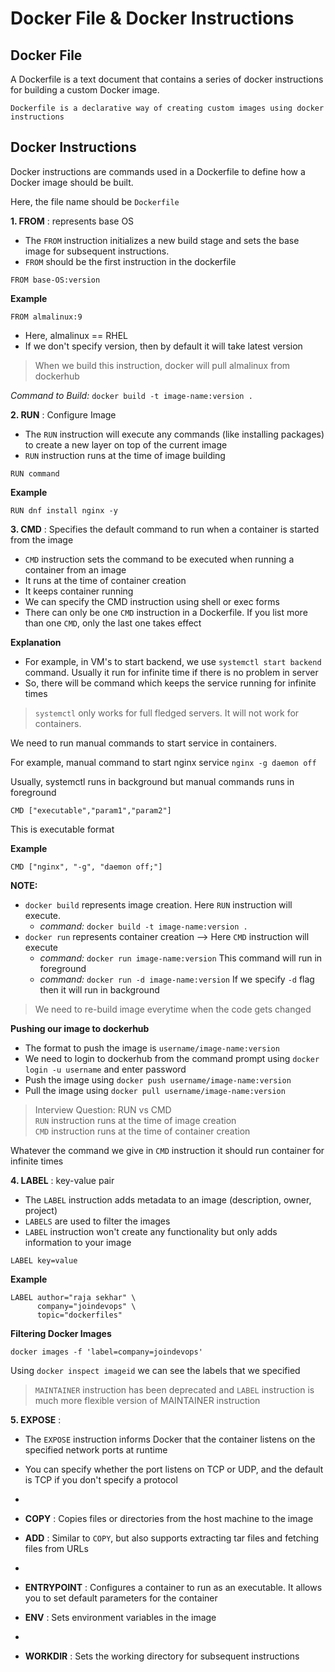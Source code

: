 # Docker File & Docker Instructions

## Docker File
A Dockerfile is a text document that contains a series of docker instructions for building a custom Docker image.

`Dockerfile is a declarative way of creating custom images using docker instructions`

## Docker Instructions
Docker instructions are commands used in a Dockerfile to define how a Docker image should be built.

Here, the file name should be `Dockerfile`

**1. FROM** : represents base OS

* The `FROM` instruction initializes a new build stage and sets the base image for subsequent instructions.
* `FROM` should be the first instruction in the dockerfile

```
FROM base-OS:version
```

**Example**

```
FROM almalinux:9
```
* Here, almalinux == RHEL
* If we don't specify version, then by default it will take latest version

> When we build this instruction, docker will pull almalinux from dockerhub

*Command to Build:* `docker build -t image-name:version .`

**2. RUN** : Configure Image 

* The `RUN` instruction will execute any commands (like installing packages) to create a new layer on top of the current image
* `RUN` instruction runs at the time of image building

```
RUN command
```

**Example**

```
RUN dnf install nginx -y 
```

**3. CMD** : Specifies the default command to run when a container is started from the image

* `CMD` instruction sets the command to be executed when running a container from an image
* It runs at the time of container creation
* It keeps container running
* We can specify the CMD instruction using shell or exec forms
* There can only be one `CMD` instruction in a Dockerfile. If you list more than one `CMD`, only the last one takes effect

**Explanation**
* For example, in VM's to start backend, we use `systemctl start backend` command. Usually it run for infinite time if there is no problem in server
* So, there will be command which keeps the service running for infinite times

> `systemctl` only works for full fledged servers. It will not work for containers. 

We need to run manual commands to start service in containers.

For example, manual command to start nginx service `nginx -g daemon off` 

Usually, systemctl runs in background but manual commands runs in foreground

```
CMD ["executable","param1","param2"]
```
This is executable format

**Example**
```
CMD ["nginx", "-g", "daemon off;"]
```
**NOTE:**
* `docker build` represents image creation. Here `RUN` instruction will execute. 
    * *command:* `docker build -t image-name:version .` 
* `docker run` represents container creation --> Here `CMD` instruction will execute 
    * *command:* `docker run image-name:version` This command will run in foreground
    * *command:* `docker run -d image-name:version` If we specify `-d` flag then it will run in background 

> We need to re-build image everytime when the code gets changed

**Pushing our image to dockerhub**
* The format to push the image is `username/image-name:version`
* We need to login to dockerhub from the command prompt using `docker login -u username` and enter password
* Push the image using `docker push username/image-name:version`
* Pull the image using `docker pull username/image-name:version`

> Interview Question: RUN vs CMD <br>
`RUN` instruction runs at the time of image creation <br>
`CMD` instruction runs at the time of container creation

Whatever the command we give in `CMD` instruction it should run container for infinite times

**4. LABEL** : key-value pair
* The `LABEL` instruction adds metadata to an image (description, owner, project)
* `LABELS` are used to filter the images
* `LABEL` instruction won't create any functionality but only adds information to your image

```
LABEL key=value
```

**Example**
```
LABEL author="raja sekhar" \
      company="joindevops" \
      topic="dockerfiles"
```

**Filtering Docker Images**
```
docker images -f 'label=company=joindevops'
```

Using `docker inspect imageid` we can see the labels that we specified

> `MAINTAINER` instruction has been deprecated and `LABEL` instruction is much more flexible version of MAINTAINER instruction

**5. EXPOSE** : 
* The `EXPOSE` instruction informs Docker that the container listens on the specified network ports at runtime
* You can specify whether the port listens on TCP or UDP, and the default is TCP if you don't specify a protocol
* 


* **COPY** : Copies files or directories from the host machine to the image
* **ADD** : Similar to `COPY`, but also supports extracting tar files and fetching files from URLs
* 
* **ENTRYPOINT** : Configures a container to run as an executable. It allows you to set default parameters for the container
* **ENV** : Sets environment variables in the image
* 
* **WORKDIR** : Sets the working directory for subsequent instructions